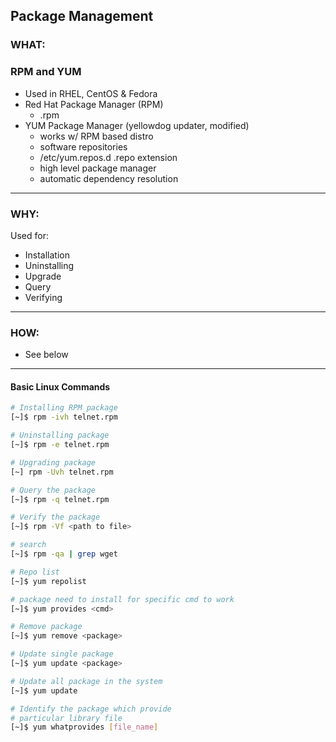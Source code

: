 ## Package Management ##

### WHAT: ###

### RPM and YUM ###
- Used in RHEL, CentOS & Fedora
- Red Hat Package Manager (RPM)
    - .rpm
- YUM Package Manager (yellowdog updater, modified)
    - works w/ RPM based distro
    - software repositories
    - /etc/yum.repos.d .repo extension
    - high level package manager
    - automatic dependency resolution
    
---

### WHY: ###
Used for:
- Installation
- Uninstalling
- Upgrade
- Query
- Verifying
---

### HOW: ####
- See below
---

#### Basic Linux Commands ####

```bash
# Installing RPM package
[~]$ rpm -ivh telnet.rpm

# Uninstalling package
[~]$ rpm -e telnet.rpm

# Upgrading package
[~] rpm -Uvh telnet.rpm

# Query the package
[~]$ rpm -q telnet.rpm

# Verify the package
[~]$ rpm -Vf <path to file>

# search
[~]$ rpm -qa | grep wget

```

```bash
# Repo list
[~]$ yum repolist

# package need to install for specific cmd to work
[~]$ yum provides <cmd>

# Remove package
[~]$ yum remove <package>

# Update single package
[~]$ yum update <package>

# Update all package in the system
[~]$ yum update

# Identify the package which provide
# particular library file
[~]$ yum whatprovides [file_name]


```


